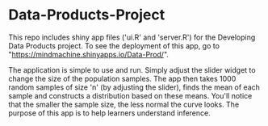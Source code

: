 Data-Products-Project
=====================

This repo includes shiny app files ('ui.R' and 'server.R') for the Developing Data Products project. To see the deployment of this app, go to "https://mindmachine.shinyapps.io/Data-Prod/".

The application is simple to use and run. Simply adjust the slider widget to change the size of the population samples. The app then takes 1000 random samples of size 'n' (by adjusting the slider), finds the mean of each sample and constructs a distribution based on these means. You'll notice that the smaller the sample size, the less normal the curve looks. The purpose of this app is to help learners understand inference.

